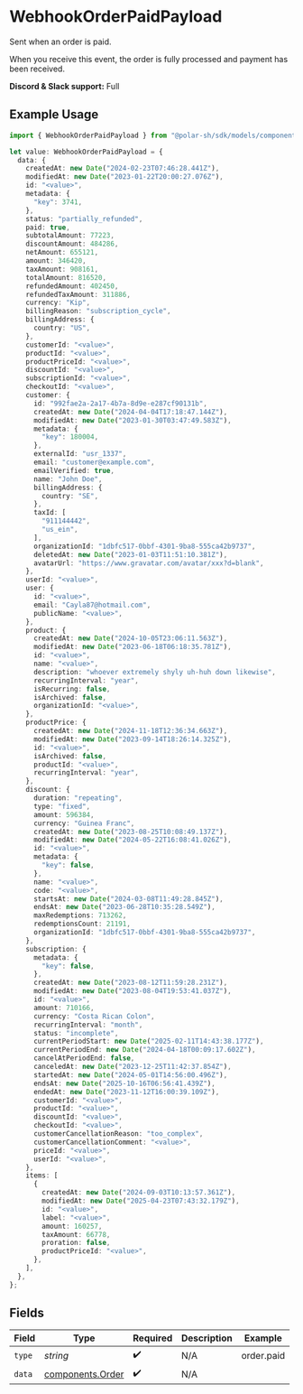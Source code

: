 # WebhookOrderPaidPayload

Sent when an order is paid.

When you receive this event, the order is fully processed and payment has been received.

**Discord & Slack support:** Full

## Example Usage

```typescript
import { WebhookOrderPaidPayload } from "@polar-sh/sdk/models/components/webhookorderpaidpayload.js";

let value: WebhookOrderPaidPayload = {
  data: {
    createdAt: new Date("2024-02-23T07:46:28.441Z"),
    modifiedAt: new Date("2023-01-22T20:00:27.076Z"),
    id: "<value>",
    metadata: {
      "key": 3741,
    },
    status: "partially_refunded",
    paid: true,
    subtotalAmount: 77223,
    discountAmount: 484286,
    netAmount: 655121,
    amount: 346420,
    taxAmount: 908161,
    totalAmount: 816520,
    refundedAmount: 402450,
    refundedTaxAmount: 311886,
    currency: "Kip",
    billingReason: "subscription_cycle",
    billingAddress: {
      country: "US",
    },
    customerId: "<value>",
    productId: "<value>",
    productPriceId: "<value>",
    discountId: "<value>",
    subscriptionId: "<value>",
    checkoutId: "<value>",
    customer: {
      id: "992fae2a-2a17-4b7a-8d9e-e287cf90131b",
      createdAt: new Date("2024-04-04T17:18:47.144Z"),
      modifiedAt: new Date("2023-01-30T03:47:49.583Z"),
      metadata: {
        "key": 180004,
      },
      externalId: "usr_1337",
      email: "customer@example.com",
      emailVerified: true,
      name: "John Doe",
      billingAddress: {
        country: "SE",
      },
      taxId: [
        "911144442",
        "us_ein",
      ],
      organizationId: "1dbfc517-0bbf-4301-9ba8-555ca42b9737",
      deletedAt: new Date("2023-01-03T11:51:10.381Z"),
      avatarUrl: "https://www.gravatar.com/avatar/xxx?d=blank",
    },
    userId: "<value>",
    user: {
      id: "<value>",
      email: "Cayla87@hotmail.com",
      publicName: "<value>",
    },
    product: {
      createdAt: new Date("2024-10-05T23:06:11.563Z"),
      modifiedAt: new Date("2023-06-18T06:18:35.781Z"),
      id: "<value>",
      name: "<value>",
      description: "whoever extremely shyly uh-huh down likewise",
      recurringInterval: "year",
      isRecurring: false,
      isArchived: false,
      organizationId: "<value>",
    },
    productPrice: {
      createdAt: new Date("2024-11-18T12:36:34.663Z"),
      modifiedAt: new Date("2023-09-14T18:26:14.325Z"),
      id: "<value>",
      isArchived: false,
      productId: "<value>",
      recurringInterval: "year",
    },
    discount: {
      duration: "repeating",
      type: "fixed",
      amount: 596384,
      currency: "Guinea Franc",
      createdAt: new Date("2023-08-25T10:08:49.137Z"),
      modifiedAt: new Date("2024-05-22T16:08:41.026Z"),
      id: "<value>",
      metadata: {
        "key": false,
      },
      name: "<value>",
      code: "<value>",
      startsAt: new Date("2024-03-08T11:49:28.845Z"),
      endsAt: new Date("2023-06-28T10:35:28.549Z"),
      maxRedemptions: 713262,
      redemptionsCount: 21191,
      organizationId: "1dbfc517-0bbf-4301-9ba8-555ca42b9737",
    },
    subscription: {
      metadata: {
        "key": false,
      },
      createdAt: new Date("2023-08-12T11:59:28.231Z"),
      modifiedAt: new Date("2023-08-04T19:53:41.037Z"),
      id: "<value>",
      amount: 710166,
      currency: "Costa Rican Colon",
      recurringInterval: "month",
      status: "incomplete",
      currentPeriodStart: new Date("2025-02-11T14:43:38.177Z"),
      currentPeriodEnd: new Date("2024-04-18T00:09:17.602Z"),
      cancelAtPeriodEnd: false,
      canceledAt: new Date("2023-12-25T11:42:37.854Z"),
      startedAt: new Date("2024-05-01T14:56:00.496Z"),
      endsAt: new Date("2025-10-16T06:56:41.439Z"),
      endedAt: new Date("2023-11-12T16:00:39.109Z"),
      customerId: "<value>",
      productId: "<value>",
      discountId: "<value>",
      checkoutId: "<value>",
      customerCancellationReason: "too_complex",
      customerCancellationComment: "<value>",
      priceId: "<value>",
      userId: "<value>",
    },
    items: [
      {
        createdAt: new Date("2024-09-03T10:13:57.361Z"),
        modifiedAt: new Date("2025-04-23T07:43:32.179Z"),
        id: "<value>",
        label: "<value>",
        amount: 160257,
        taxAmount: 66778,
        proration: false,
        productPriceId: "<value>",
      },
    ],
  },
};
```

## Fields

| Field                                                | Type                                                 | Required                                             | Description                                          | Example                                              |
| ---------------------------------------------------- | ---------------------------------------------------- | ---------------------------------------------------- | ---------------------------------------------------- | ---------------------------------------------------- |
| `type`                                               | *string*                                             | :heavy_check_mark:                                   | N/A                                                  | order.paid                                           |
| `data`                                               | [components.Order](../../models/components/order.md) | :heavy_check_mark:                                   | N/A                                                  |                                                      |